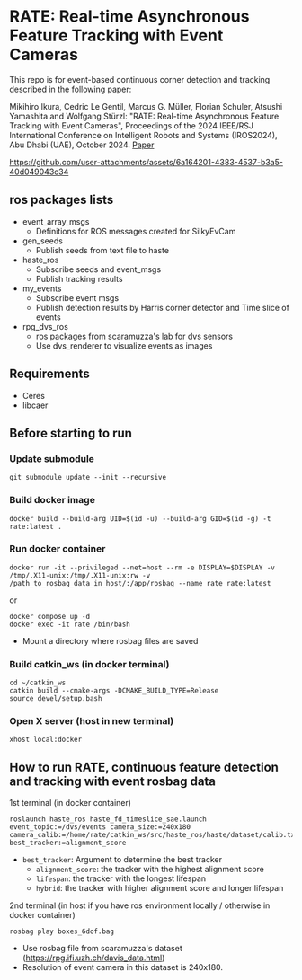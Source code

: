 # RATE: Real-time Asynchronous Feature Tracking with Event Cameras

This repo is for event-based continuous corner detection and tracking described in the following paper:

Mikihiro Ikura, Cedric Le Gentil, Marcus G. Müller, Florian Schuler, Atsushi Yamashita and Wolfgang Stürzl: "RATE: Real-time Asynchronous Feature Tracking with Event Cameras", Proceedings of the 2024 IEEE/RSJ International Conference on Intelligent Robots and Systems (IROS2024), Abu Dhabi (UAE), October 2024. [Paper](https://www.robot.t.u-tokyo.ac.jp/~yamashita/paper/B/B320Final.pdf)

https://github.com/user-attachments/assets/6a164201-4383-4537-b3a5-40d049043c34

## ros packages lists
- event_array_msgs
  - Definitions for ROS messages created for SilkyEvCam
- gen_seeds
  - Publish seeds from text file to haste
- haste_ros
  - Subscribe seeds and event_msgs
  - Publish tracking results
- my_events
  - Subscribe event msgs
  - Publish detection results by Harris corner detector and Time slice of events
- rpg_dvs_ros
  - ros packages from scaramuzza's lab for dvs sensors
  - Use dvs_renderer to visualize events as images
## Requirements
- Ceres
- libcaer

## Before starting to run
### Update submodule
```
git submodule update --init --recursive
```
### Build docker image
```
docker build --build-arg UID=$(id -u) --build-arg GID=$(id -g) -t rate:latest .
```

### Run docker container
```
docker run -it --privileged --net=host --rm -e DISPLAY=$DISPLAY -v /tmp/.X11-unix:/tmp/.X11-unix:rw -v /path_to_rosbag_data_in_host/:/app/rosbag --name rate rate:latest
```
or
```
docker compose up -d
docker exec -it rate /bin/bash
```
- Mount a directory where rosbag files are saved 
### Build catkin_ws (in docker terminal)
```
cd ~/catkin_ws
catkin build --cmake-args -DCMAKE_BUILD_TYPE=Release
source devel/setup.bash
```
### Open X server (host in new terminal)
```
xhost local:docker
```
## How to run RATE, continuous feature detection and tracking with event rosbag data
1st terminal (in docker container)
```
roslaunch haste_ros haste_fd_timeslice_sae.launch event_topic:=/dvs/events camera_size:=240x180 camera_calib:=/home/rate/catkin_ws/src/haste_ros/haste/dataset/calib.txt best_tracker:=alignment_score
```
- `best_tracker`: Argument to determine the best tracker
  - `alignment_score`: the tracker with the highest alignment score
  - `lifespan`: the tracker with the longest lifespan
  - `hybrid`: the tracker with higher alignment score and longer lifespan

2nd terminal (in host if you have ros environment locally / otherwise in docker container)
```
rosbag play boxes_6dof.bag
```
- Use rosbag file from scaramuzza's dataset (https://rpg.ifi.uzh.ch/davis_data.html)
- Resolution of event camera in this dataset is 240x180.
